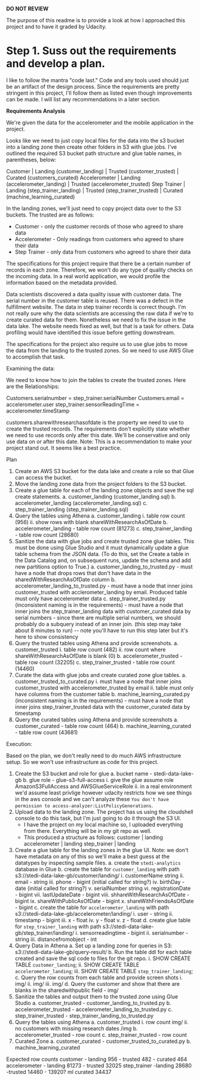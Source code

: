 **DO NOT REVIEW**

The purpose of this readme is to provide a look at how I approached this project and to have it graded by Udacity.

# Step 1.  Suss out the requirements and develop a plan. 

I like to follow the mantra "code last."  Code and any tools used should just be an artifact of the design process. Since the requirements are pretty stringent in this project, I'll follow them as listed even though improvements can be made.  I will list any recommendations in a later section.  

**Requirements Analysis**

We're given the data for the accelerometer and the mobile application in the project.  

Looks like we need to just copy local files for the data into the s3 bucket into a landing zone then create other folders in S3 with glue jobs.  I've outlined the required S3 bucket path structure and glue table names, in parentheses, below:

Customer
	| Landing (customer_landing)
	| Trusted (customer_trusted)
	| Curated (customers_curated)
Accelerometer
	| Landing (accelerometer_landing)
	| Trusted (accelerometer_trusted)
Step Trainer
	| Landing (step_trainer_landing)
	| Trusted (step_trainer_trusted)
	| Curated (machine_learning_curated)
	
In the landing zones, we'll just need to copy project data over to the S3 buckets.   The trusted are as follows:

- Customer - only the customer records of those who agreed to share data
- Accelerometer - Only readings from customers who agreed to share their data
- Step Trainer - only data from customers who agreed to share their data

The specifications for this project require that there be a certain number of records in each zone.  Therefore, we won't do any type of quality checks on the incoming data.  In a real world application, we would profile the information based on the metadata provided.

Data scientists discovered a data quality issue with customer data.  The serial number in the customer table is reused.  There was a defect in the fulfillment website.  The data in step trainer records is correct though. I'm not really sure why the data scientists are accessing the raw data if we're to create curated data for them. Nonetheless we need to fix the issue in the data lake.  The website needs fixed as well, but that is a task for others.  Data profiling would have identified this issue before getting downstream.  

The specifications for the project also require us to use glue jobs to move the data from the landing to the trusted zones.  So we need to use AWS Glue to accomplish that task.

Examining the data:

We need to know how to join the tables to create the trusted zones.  Here are the Relationships: 

Customers.serialnumber = step_trainer.serialNumber
Customers.email = accelerometer.user
step_trainer.sensorReadingTime = accelerometer.timeStamp

customers.sharewithresearchasofdate is the property we need to use to create the trusted records.  The requirements don't explicitly state whether we need to use records only after this date.  We'll be conservative and only use data on or after this date.  Note: This is a recommendation to make your project stand out.  It seems like a best practice.

Plan

1.  Create an AWS S3 bucket for the data lake and create a role so that Glue can access the bucket. 
2.  Move the landing zone data from the project folders to the S3 bucket.
3.  Create a glue table for each of the landing zone objects and save the sql create statements.
	a. customer_landing (customer_landing.sql)
	b. accelerometer_landing (accelerometer_landing.sql)
	c. step_trainer_landing (step_trainer_landing.sql)
4.  Query the tables using Athena
	a. customer_landing
		i. table row count (956)
		ii. show rows with blank shareWithResearchAsOfDate
	b. accelerometer_landing
		- table row count (81273)
	c. step_trainer_landing
		- table row count (28680)
5.  Sanitize the data with glue jobs and create trusted zone glue tables.  This must be done using Glue Studio and it must dynamically update a glue table schema from the JSON data. (To do this, set the Create a table in the Data Catalog and, on subsequent runs, update the schema and add new partitions option to True.)
		a. customer_landing_to_trusted.py
			- must have a node that drops rows that don't have data in the sharedWithResearchAsOfDate column
		b. accelerometer_landing_to_trusted.py
			- must have a node that inner joins customer_trusted with acclerometer_landing by email. Produced table must only have accelerometer data
		c. step_trainer_trusted.py (inconsistent naming is in the requirements)
			- must have a node that inner joins the step_trainer_landing data with customer_curated data by serial numbers
    			- since there are multiple serial numbers, we should probably do a subquery instead of an inner join.
			(this step may take about 8 minutes to run)  -- note you'll have to run this step later but it's here to show consistency
7.  Query the trusted tables using Athena and provide screenshots.
	a. customer_trusted
		i. table row count (482)
		ii. row count where shareWithResearchAsOfDate is blank (0)
	b. accelerometer_trusted
		- table row count (32205)
	c. step_trainer_trusted
		- table row count (14460)
8.  Curate the data with glue jobs and create curated zone glue tables. 
	a. customer_trusted_to_curated.py
		i. must have a node that inner joins customer_trusted with accelerometer_trusted by email
		ii. table must only have columns from the customer table
	b. machine_learning_curated.py (inconsistent naming is in the requirements)
		- must have a node that inner joins step_trainer_trusted data with the customer_curated data by timestamp
9. Query the curated tables using Athena and provide screenshots
	a. customer_curated 
		- table row count (464)
	b. machine_learning_curated
		- table row count (43681)
		
Execution: 

Based on the plan, we don't really need to do much AWS infrastructure setup.  So we won't use infrastructure as code for this project. 

1.  Create the S3 bucket and role for glue
	a. bucket name - stedi-data-lake-gb
	b. glue role - glue-s3-full-access
        i. give the glue assume role AmazonS3FullAccess and AWSGlueServiceRole
        ii. in a real environment we'd assume least privlige however udacity restricts how we see things in the aws console and we can't analyze these `You don't have permission to access-analyzer:ListPolicyGenerations`.
2. Upload data to the landing zone. The project has us using the cloudshell console to do this task, but I'm just going to do it through the S3 UI.
	- I have the project on my local machine so, I uploaded everything from there.  Everything will be in my git repo as well.
	- This produced a structure as follows: 
		customer
			| landing
		accelerometer
			| landing
		step_trainer
			| landing
3. Create a glue table for the landing zones in the glue UI. Note: we don't have metadata on any of this so we'll make a best guess at the datatypes by inspecting sample files.
	a. create the `stedi-analytics` database in Glue
	b. create the table for `customer_landing` with path s3://stedi-data-lake-gb/customer/landing/
		i. customerName string
		ii. email - string
		iii. phone - bigint (initial called for string?)
		iv. birthDay - date (initial called for string?)
		v. serialNumber string
		vi. registrationDate - bigint
		vii. lastUpdateDate - bigint
		viii. shhareWithResearchAsOfDate - bigint
		ix. shareWithPublicAsOfDate - bigint
		x. shareWithFriendsAsOfDate - bigint
	c. create the table for `accelerometer_landing` with path s3://stedi-data-lake-gb/accelerometer/landing/
		i. user - string
		ii. timestamp - bigint
		iii. x - float
		iv. y - float
		v. z - float
	d. create glue table for `step_trainer_landing` with path s3://stedi-data-lake-gb/step_trainer/landing/
		i. sensorreadingtime - bigint
		ii. serialnumber - string
		iii. distancefromobject - int
4. Query Data in Athena
	a. Set up a landing zone for queries in S3: s3://stedi-data-lake-gb/query-result/
	b. Run the table ddl for each table created and save the sql code to files for the git repo. 
	    i. SHOW CREATE TABLE `customer_landing`;
	    ii. SHOW CREATE TABLE `accelerometer_landing`;
	    iii. SHOW CREATE TABLE `step_trainer_landing`;
    c. Query the row counts from each table and provide screen shots
        i. img/
        ii. img/
        iii. img/
    d. Query the customer and show that there are blanks in the sharedwithpublic field
        - img/
5. Sanitize the tables and output them to the trusted zone using Glue Studio
    a.   customer_trusted 
        - customer_landing_to_trusted.py
    b. accelerometer_trusted
        - accelerometer_landing_to_trusted.py
    c. step_trainer_trusted
        - step_trainer_landing_to_trusted.py
6. Query the tables using Athena
    a. customer_trusted
        i. row count img/
        ii. no customers with missing research dates /img
    b. accelerometer_trusted
        - row count
    c. step_trainer_trusted
        - row count
7. Curated Zone 
    a. customer_curated
        - customer_trusted_to_curated.py
    b. machine_learning_curated
        
        
		
	
	
	
Expected row counts
    customer
        - landing 956
        - trusted 482
        - curated 464
    accelerometer
        - landing 81273
        - trusted 32025
    step_trainer
        -landing 28680
        -trusted 14460 - 13920?
    ml curated 34437
